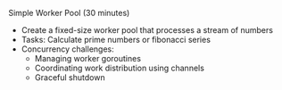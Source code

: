 Simple Worker Pool (30 minutes)

- Create a fixed-size worker pool that processes a stream of numbers
- Tasks: Calculate prime numbers or fibonacci series
- Concurrency challenges:
  - Managing worker goroutines
  - Coordinating work distribution using channels
  - Graceful shutdown
